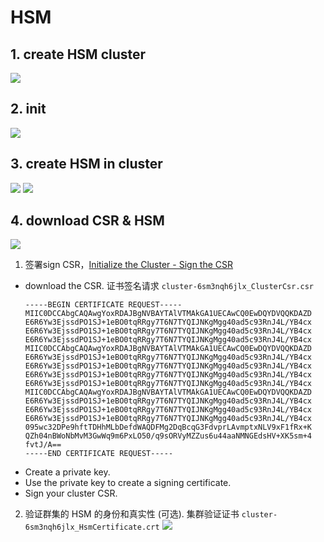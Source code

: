 
# HSM
## 1. create HSM cluster
![](http://tvax1.sinaimg.cn/large/006gDTsUgy1g9n1kis9fdj311v09iq3o.jpg)

## 2. init
![](http://tvax4.sinaimg.cn/large/006gDTsUgy1g9n1m18tm9j311x0ee407.jpg)

## 3. create HSM in cluster
![](http://tvax1.sinaimg.cn/large/006gDTsUgy1g9n1n1biv2j311x0cp3zp.jpg)
![](http://tva3.sinaimg.cn/large/006gDTsUgy1g9n1o9ubp7j311w0er75v.jpg)

## 4. download CSR & HSM
![](http://tvax1.sinaimg.cn/large/006gDTsUgy1g9n1vtz6suj311x0fo75n.jpg)

1. 签署sign CSR，[Initialize the Cluster - Sign the CSR](https://docs.aws.amazon.com/cloudhsm/latest/userguide/initialize-cluster.html)
  - download the CSR. 证书签名请求 `cluster-6sm3nqh6jlx_ClusterCsr.csr`
      ```
      -----BEGIN CERTIFICATE REQUEST-----
      MIIC0DCCAbgCAQAwgYoxRDAJBgNVBAYTAlVTMAkGA1UECAwCQ0EwDQYDVQQKDAZD
      E6R6Yw3EjssdPO1SJ+1eBO0tqRRgy7T6N7TYQIJNKgMgg40ad5c93RnJ4L/YB4cx
      E6R6Yw3EjssdPO1SJ+1eBO0tqRRgy7T6N7TYQIJNKgMgg40ad5c93RnJ4L/YB4cx
      E6R6Yw3EjssdPO1SJ+1eBO0tqRRgy7T6N7TYQIJNKgMgg40ad5c93RnJ4L/YB4cx
      MIIC0DCCAbgCAQAwgYoxRDAJBgNVBAYTAlVTMAkGA1UECAwCQ0EwDQYDVQQKDAZD
      E6R6Yw3EjssdPO1SJ+1eBO0tqRRgy7T6N7TYQIJNKgMgg40ad5c93RnJ4L/YB4cx
      E6R6Yw3EjssdPO1SJ+1eBO0tqRRgy7T6N7TYQIJNKgMgg40ad5c93RnJ4L/YB4cx
      E6R6Yw3EjssdPO1SJ+1eBO0tqRRgy7T6N7TYQIJNKgMgg40ad5c93RnJ4L/YB4cx
      E6R6Yw3EjssdPO1SJ+1eBO0tqRRgy7T6N7TYQIJNKgMgg40ad5c93RnJ4L/YB4cx
      MIIC0DCCAbgCAQAwgYoxRDAJBgNVBAYTAlVTMAkGA1UECAwCQ0EwDQYDVQQKDAZD
      E6R6Yw3EjssdPO1SJ+1eBO0tqRRgy7T6N7TYQIJNKgMgg40ad5c93RnJ4L/YB4cx
      E6R6Yw3EjssdPO1SJ+1eBO0tqRRgy7T6N7TYQIJNKgMgg40ad5c93RnJ4L/YB4cx
      E6R6Yw3EjssdPO1SJ+1eBO0tqRRgy7T6N7TYQIJNKgMgg40ad5c93RnJ4L/YB4cx
      095wc32DPe9hftTDHhMLbDefdWAQDFMg2DqBcqG3FdvprLAvmptxNLV9xF1fRx+K
      QZh04nBWoNbMvM3GwWq9m6PxLO50/q9sORVyMZZus6u44aaNMNGEdsHV+XK5sm+4
      fvtJ/A==
      -----END CERTIFICATE REQUEST-----
      ```
  - Create a private key.
  - Use the private key to create a signing certificate.
  - Sign your cluster CSR.
  
2. 验证群集的 HSM 的身份和真实性 (可选). 集群验证证书 `cluster-6sm3nqh6jlx_HsmCertificate.crt`
  ![](http://tva4.sinaimg.cn/large/006gDTsUgy1g9n20h3lkjj30d10gaq3e.jpg)
